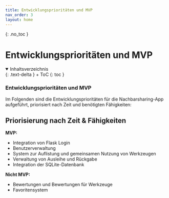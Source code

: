 ```yaml
---
title: Entwicklungsprioritäten und MVP
nav_order: 3
layout: home
---
```


{: .no_toc }
# Entwicklungsprioritäten und MVP

<details open markdown="block">
{: .text-delta }
<summary>Inhaltsverzeichnis</summary>
+ ToC
{: toc }
</details>

### Entwicklungsprioritäten und MVP

Im Folgenden sind die Entwicklungsprioritäten für die Nachbarsharing-App aufgeführt, priorisiert nach Zeit und benötigten Fähigkeiten:

## Priorisierung nach Zeit & Fähigkeiten

**MVP:**
- Integration von Flask Login
- Benutzerverwaltung
- System zur Auflistung und gemeinsamen Nutzung von Werkzeugen
- Verwaltung von Ausleihe und Rückgabe
- Integration der SQLite-Datenbank

**Nicht MVP:**
- Bewertungen und Bewertungen für Werkzeuge
- Favoritensystem
